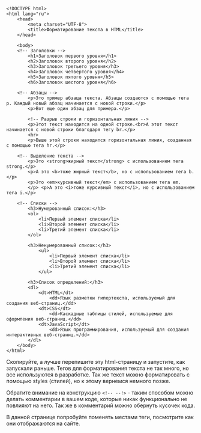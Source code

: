 ```
<!DOCTYPE html> 
<html lang="ru"> 
	<head> 
		<meta charset="UTF-8"> 
		<title>Форматирование текста в HTML</title> 
	</head> 

	<body> 
	<!-- Заголовки --> 
		<h1>Заголовок первого уровня</h1> 
		<h2>Заголовок второго уровня</h2> 
		<h3>Заголовок третьего уровня</h3> 
		<h4>Заголовок четвертого уровня</h4> 
		<h5>Заголовок пятого уровня</h5> 
		<h6>Заголовок шестого уровня</h6> 
	
	<!-- Абзацы --> 
		<p>Это пример абзаца текста. Абзацы создаются с помощью тега p. Каждый новый абзац начинается с новой строки.</p> 
		<p>Вот еще один абзац для примера.</p> 
		
		<!-- Разрыв строки и горизонтальная линия --> 
		<p>Этот текст находится на одной строке.<br>А этот текст начинается с новой строки благодаря тегу br.</p>
		<hr> 
		<p>Выше этой строки находится горизонтальная линия, созданная с помощью тега hr.</p> 
	
	<!-- Выделение текста --> 
		<p>Это <strong>жирный текст</strong> с использованием тега strong.</p> 
		<p>А это <b>тоже жирный текст</b>, но с использованием тега b.</p>
		<p>Это <em>курсивный текст</em> с использованием тега em.
		</p> <p>А это <i>тоже курсивный текст</i>, но с использованием тега i.</p> 
	
	<!-- Списки --> 
		<h3>Нумерованный список:</h3> 
		<ol> 
			<li>Первый элемент списка</li> 
			<li>Второй элемент списка</li> 
			<li>Третий элемент списка</li> 
		</ol> 
		
		<h3>Ненумерованный список:</h3> 
			<ul> 
				<li>Первый элемент списка</li> 
				<li>Второй элемент списка</li> 
				<li>Третий элемент списка</li> 
			</ul> 
			
		<h3>Список определений:</h3> 
		<dl> 
			<dt>HTML</dt> 
				<dd>Язык разметки гипертекста, используемый для создания веб-страниц.</dd> 
			<dt>CSS</dt> 
				<dd>Каскадные таблицы стилей, используемые для оформления веб-страниц.</dd> 
			<dt>JavaScript</dt> 
				<dd>Язык программирования, используемый для создания интерактивных веб-страниц.</dd> 
		</dl> 
	</body> 
</html>
```

Скопируйте, а лучше перепишите эту html-страницу и запустите, как запускали раньше. Тегов для форматирования текста не так много, но все используются в разработке. Так же текст можно форматировать с помощью styles (стилей), но к этому вернемся немного позже.

Обратите внимание на конструкцию `<!-- --!>` - таким способом можно делать комментарии в вашем коде, которые никак функционально не повлияют на него. Так же в комментарий можно обернуть кусочек кода.

В данной странице попробуйте поменять местами теги, посмотрите как они отображаются на сайте.